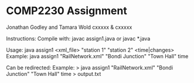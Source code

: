 # COMP2230 Assignment
Jonathan Godley and Tamara Wold
cxxxxx & cxxxxx

Instructions:
Compile with: javac assign1.java or javac *.java

Usage: java assign1 <xml_file> "station 1" "station 2" <time|changes>
Example: java assign1 "RailNetwork.xml" "Bondi Junction" "Town Hall" time

Can be redirected: 
Example: > java assign1 "RailNetwork.xml" "Bondi Junction" "Town Hall" time > output.txt